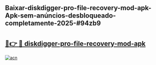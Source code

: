 ## Baixar-diskdigger-pro-file-recovery-mod-apk-Apk-sem-anúncios-desbloqueado-completamente-2025-#94zb9

# <h2><a href="https://ainizakaria.my?title=diskdigger-pro-file-recovery-mod-apk&ref=20M">🔗👉 🔴 diskdigger-pro-file-recovery-mod-apk</a></h2>

[![acn](https://github.com/user-attachments/assets/0f9c940e-d8b0-45ae-aac7-cd30a18b3e1c)](https://ainizakaria.my?title=diskdigger-pro-file-recovery-mod-apk&ref=20M)

